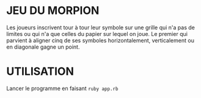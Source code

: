 # JEU DU MORPION

Les joueurs inscrivent tour à tour leur symbole sur une grille qui n'a pas de limites ou qui n'a que celles du papier sur lequel on joue. Le premier qui parvient à aligner cinq de ses symboles horizontalement, verticalement ou en diagonale gagne un point.

# UTILISATION

Lancer le programme en faisant ```ruby app.rb```